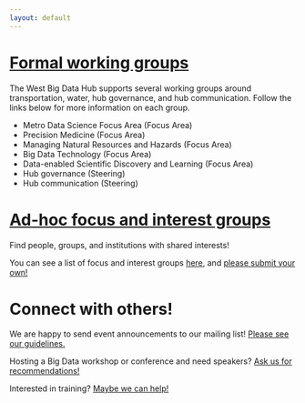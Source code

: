 ```yaml
---
layout: default
---
```


# [Formal working groups](working-groups.html)

The West Big Data Hub supports several working groups around
transportation, water, hub governance, and hub communication.
Follow the links below for more information on each group.

* Metro Data Science Focus Area (Focus Area)
* Precision Medicine (Focus Area)
* Managing Natural Resources and Hazards (Focus Area)
* Big Data Technology (Focus Area)
* Data-enabled Scientific Discovery and Learning (Focus Area)
* Hub governance (Steering)
* Hub communication (Steering)

# [Ad-hoc focus and interest groups](ad-hoc-interest.html)

Find people, groups, and institutions with shared interests!

You can see a list of focus and interest groups [here](ad-hoc-interest.html),
and [please submit your own!](ad-hoc-posting-guidelines.html)

# Connect with others!

We are happy to send event announcements to our mailing list!
[Please see our guidelines.](event-annc-guidelines.html)

Hosting a Big Data workshop or conference and need speakers?
[Ask us for recommendations!](speaker-request-guidelines.html)

Interested in training? [Maybe we can help!](training-information.html)
